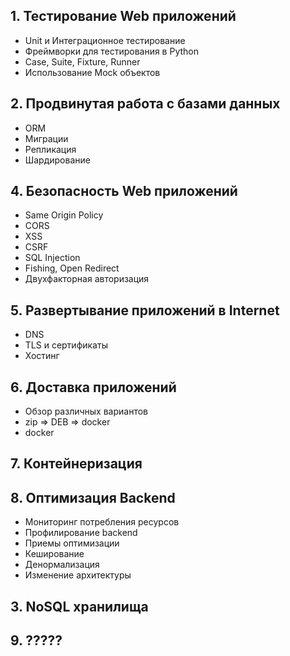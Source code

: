 ## 1. Тестирование Web приложений
- Unit и Интеграционное тестирование
- Фреймворки для тестирования в Python
- Case, Suite, Fixture, Runner
- Использование Mock объектов
    
## 2. Продвинутая работа с базами данных
- ORM
- Миграции
- Репликация
- Шардирование

## 4. Безопасность Web приложений 
- Same Origin Policy
- CORS
- XSS
- CSRF
- SQL Injection
- Fishing, Open Redirect
- Двухфакторная авторизация

## 5. Развертывание приложений в Internet
- DNS
- TLS и сертификаты
- Хостинг

## 6. Доставка приложений
- Обзор различных вариантов
- zip => DEB => docker
- docker

## 7. Контейнеризация
    
## 8. Оптимизация Backend
- Мониторинг потребления ресурсов
- Профилирование backend
- Приемы оптимизации
- Кеширование
- Денормализация
- Изменение архитектуры

## 3. NoSQL хранилища

## 9. ?????